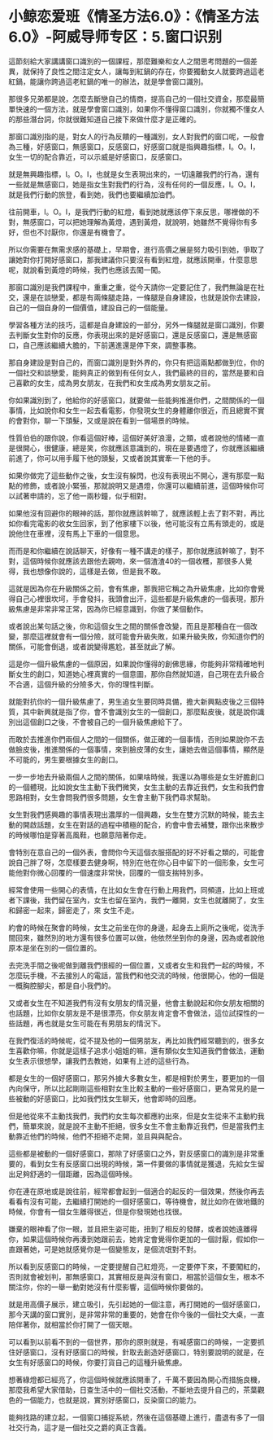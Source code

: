 # 小鲸恋爱班《情圣方法6.0》：《情圣方法6.0》-阿威导师专区：5.窗口识别

這節刻給大家講講窗口識別的一個課程，那麼難樂和女人之間思考問題的一個差異，就保持了良性之間注定女人，讓每到紅鍋的存在，你要獨動女人就要跨過這老紅鍋，能讓你跨過這老紅鍋的唯一的辦法，就是學會窗口識別。

那很多兄弟都是說，怎麼去斷戀自己的情商，提高自己的一個社交資金，那麼最簡單快速的一個方法，就是學會窗口識別，如果你不懂得窗口識別，你就獨不懂女人的那些潛台詞，你就很難知道自己接下來做什麼才是正確的。

那窗口識別指的是，對女人的行為反饋的一種識別，女人對我們的窗口呢，一般會為三種，好感窗口，無感窗口，反感窗口，好感窗口就是指興趣指標，I。O。I，女生一切的配合靠近，可以示威是好感窗口，反感窗口。

就是無興趣指標，I。O。I，也就是女生表現出來的，一切遠離我們的行為，還有一些就是無感窗口，她是指女生對我們的行為，沒有任何的一個反應，I。O。I，就是我們行動的旅登，看到她，我們也要繼續加油們。

往前開車，I。O。I，是我們行動的紅燈，看到她就應該停下來反思，哪裡做的不對，無感窗口，可以把她理解為黃燈，遇到黃燈，就說明，她雖然不覺得你有多好，但也不討厭你，你還是有機會了。

所以你需要在無需求感的基礎上，早期會，進行高價之展是努力吸引到她，爭取了讓她對你打開好感窗口，那我建議你只要沒有看到紅燈，就應該開車，什麼意思呢，就說看到黃燈的時候，我們也應該去闖一闖。

那窗口識別是我們課程中，重重之重，從今天請你一定要記住了，我們無論是在社交，還是在談戀愛，都是有兩條腿走路，一條腿是自身建設，也就是說你去建設，自己的一個自身的一個價值，建設自己的一個能量。

學習各種方法的技巧，這都是自身建設的一部分，另外一條腿就是窗口識別，你要去判斷女生對你的反應，你表現出來的是好感窗口，還是反感窗口，還是無感窗口，自己應該繼續大膽的，下前邁進還是停下來，調整事務。

那自身建設是對自己的，而窗口識別是對外界的，你只有把這兩點都做到位，你的一個社交和談戀愛，能夠真正的做到有任何女人，我們最終的目的，當然是要和自己喜歡的女生，成為男女朋友，在我們和女生成為男女朋友之前。

你如果識別到了，他給你的好感窗口，就要做一些能夠推進你們，之間關係的一個事情，比如說你和女生一起去看電影，你發現女生的身體離你很近，而且總實不實的會對你，聊一下頭髮，又或是說在看到一個場景的時候。

性質伯伯的跟你說，你看這個好棒，這個好美好浪漫，之類，或者說他的情緒一直是很開心，很健康，總是笑，你就應該意識到的，現在是要遇燈了，你就應該繼續前進了，你可以用手履下他的頭髮，又或者說其實牽一下他的手。

如果你做完了這些動作之後，女生沒有躲閃，也沒有表現出不開心，還有那麼一點點的修飾，或者說小緊張，那就說明又是遇燈，你還可以繼續前進，這個時候你可以試著申請的，忘了他一兩秒鐘，似乎相對。

如果他沒有回避你的眼神的話，那你就應該幹嘛了，就應該輕上去了對不對，再比如你看完電影的收女生回家，到了他家樓下以後，他可能沒有立馬有頭走的，或是說他住在車裡，沒有馬上下車的一個意思。

而而是和你繼續在說話聊天，好像有一種不講走的樣子，那你就應該幹嘛了，對不對，這個時候你就應該去跟他去親吻，來一個渣渣40的一個收穫，那很多人覺得，我也想像你說的，這樣是去做，但是我不敢。

這就是因為你在升級關係之前，會有焦慮，那我把它稱之為升級焦慮，比如你會覺得自己心裡很坎坷，手會發抖，我頭會出汗，這些都是升級焦慮的一個表現，那升級焦慮是非常非常正常，因為你已經意識到，你做了某個動作。

或者說出某句話之後，你和這個女生之間的關係會改變，而且是那種自在一個改變，那麼這裡就會有一個分險，就可能會升級失敗，如果升級失敗，你知道你們的關係，可能會倒退，或者說變得尷尬，甚至就此了解。

這是你一個升級焦慮的一個原因，如果說你懂得的創佛思緣，你能夠非常精確地判斷女生的創口，知道她心裡真實的一個意圖，那你自然就知道，自己現在去升級合不合適，這個升級的分險多大，你的理性判斷。

就能對抗你的一個升級焦慮了，男生追女生要同時具備，擔大新興點皮後之三個特質，其中新興就是指了你，會不會識別女生的一個創口，那麼點皮後，就是說你識別出這個創口之後，不會被自己的一個升級焦慮給下了。

而敢於去推進你們兩個人之間的一個關係，做正確的一個事情，否則如果說你不去做臉皮後，推進關係的一個事情，來到臉皮薄的女生，讓她去做這個事情，顯然是不可能的，男生要根據女生的創口。

一步一步地去升級兩個人之間的關係，如果啥時候，我還以為哪些是女生好膽創口的一個體現，比如說女生主動下我們微笑，女生主動的去靠近我們，女生和我們會思路相對，女生會問我們很多問題，女生會主動下我們尋求幫助。

女生對我們感興趣的事情表現出濃厚的一個興趣，女生在雙方沉默的時候，能去主動的開啟話題，女生在對話的過程中積極的配合，約會中會去補雙，跟你出來散步的時候哪怕是穿著高風鞋，也願意陪著你走。

會特別在意自己的一個外表，會問你今天這個衣服搭配的好不好看之類的，可能會說自己胖了呀，怎麼樣要去健身啊，特別在他在你心目中留下的一個形象，女生可能他對你微心回覆的一個速度非常快，回覆的一個支揣特別多。

經常會使用一些開心的表情，在比如女生會在行動上用我們，同頻道，比如上班或者下課後，我們留在室內，女生也留在室內，我們一離開，女生也就離開了，女生和歸密一起來，歸密走了，來 女生不走。

約會的時候在聚會的時候，女生之前坐在你的身邊，起身去上廁所之後呢，從洗手間回來，雖然別的地方還有很多位置可以做，他依然坐到你的身邊，因為或者說他原本是坐在別的一個位置的。

去完洗手間之後呢做到離我們很經的一個位置，又或者女生和我們一起的時候，不怎麼玩手機，不去接別人的電話，當我們和他交流的時候，他很開心，他的一個是一概胸腔腳尖，都是自小我們的。

又或者女生在不知道我們有沒有女朋友的情況量，他會主動說起和你女朋友相關的也話題，比如你女朋友是不是很漂亮，你女朋友肯定會不會做法，這位試探性的一些話題，再也就是女生可能在有男朋友的情況下。

在我們復活的時候呢，從不提及他的一個男朋友，再比如我們經常聽到的，很多女生喜歡你嘛，你就是這樣子追求小姐姐的嘛，還有類似女生知道我們會做法，運動女生表示很想學，讓我們去教她，如果有上述的這些行為。

都是女生的一個好感窗口，那另外據大多數女生，都是相對於男生，要更加的一個內向保守，所以比起剛剛這些相對女生比較主動的一些好感窗口，更為常見的是一些被動的好感窗口，比如我們找女生聊天，他會即時的回應。

但是他從來不主動找我們，我們約女生每次都應約出來，但是女生從來不主動約我們，簡單來說，就是說不主動不拒絕，很多女生不會主動靠近我們，但是當我們主動靠近他們的時候，他們不拒絕不走開，並且與與配合。

這些都是被動的一個好感窗口，那除了好感窗口之外，對反感窗口的識別是非常重要的，看到女生有反感窗口出現的時候，第一件要做的事情就是獲退，先給女生留出足夠舒適的一個距離，因為這個時候。

你在連在原地或是說往前，經常都會起到一個適合的起反的一個效果，然後你再去看看有沒有可能，去繼續打開她的一個好感窗口，等待機會，就比如你在做地鐵的時候，你會有一個女生離得很近，但是你發現她也找很。

嫌棄的眼神看了你一眼，並且把生姿可能，扭到了相反的發酵，或者說她遠離得你，如果這個時候你再湊到她跟前去，她肯定會覺得你更加的一個討厭，假如你一直跟著她，可是她就感覺你是一個變態友，是個流氓對不對。

所以看到反感窗口的時候，一定要提醒自己紅燈亮，一定要停下來，不要闖紅的，否則就會被划判，那無感窗口，其實相反是與沒有窗口，相當於這個女生，根本不關注你，你的一舉一動對她沒有什麼影響，這個時候你要做的。

就是用高價子展示，建立吸引，先引起她的一個注意，再打開她的一個好感窗口，那今天講的窗口實別，是非常非常的重要的，她會在你今後的一個社交大桌，一直陪伴著你，就相當於你打開了一個天眼。

可以看到以前看不到的一個世界，那你的原則就是，有喊感窗口的時候，一定要抓住好感窗口，沒有好感窗口的時候，針取去創造好感窗口，特別要說明的就是，在女生有好感窗口的時候，你要打貨自己的這種升級焦慮。

想著綠燈都已經亮了，你這個時候就應該開車了，千萬不要因為開心而措施良機，那麼我希望大家借助，日查生活中的一個社交活動，不斷地去提升自己的，茶葉觀色的一個能力，也就是說，實別好感窗口，反染窗口的能力。

能夠找路的建立起，一個窗口捕捉系統，然後在這個基礎上進行，盡退有多了一個社交行為，這才是一個社交之爵的真正含義。